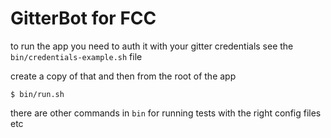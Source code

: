 # GitterBot for FCC

to run the app you need to auth it with your gitter credentials
see the `bin/credentials-example.sh` file

create a copy of that
and then from the root of the app 

    $ bin/run.sh

there are other commands in `bin` for running tests with the right config files etc